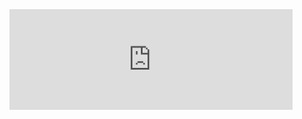 <!DOCTYPE html>
<html>
<head>
<meta charset="UTF-8">
<meta http-equiv="refresh" content="300">
<title>Calgary Weather Widget</title>
</head>
<body>
<a class="weatherwidget-io" href="https://www.theweathernetwork.com/en/airport/ca/british-columbia/vancouver-airport/current" data-label_1="CALGARY" data-label_2="WEATHER" data-font="Roboto" data-icons="Climacons Animated" data-mode="Current" data-days="3" data-theme="dark" data-basecolor="rgba(0, 0, 0, 0.01)" data-highcolor="#f30611" style="display: block; position: relative; height: 180px; padding: 0px; overflow: hidden; text-align: left; text-indent: -299rem;">CALGARY WEATHER
<iframe id="weatherwidget-io-0" class="weatherwidget-io-frame" title="Weather Widget" scrolling="no" frameborder="0" width="100%" src="https://weatherwidget.io/w/" style="display: block; position: absolute; top: 0px; height: 180px;"></iframe></a>
<script>
!function(d,s,id){var js,fjs=d.getElementsByTagName(s)[0];if(!d.getElementById(id)){js=d.createElement(s);js.id=id;js.src=\'https://weatherwidget.io/js/widget.min.js\';fjs.parentNode.insertBefore(js,fjs);}}(document,\'script\',\'weatherwidget-io-js\');
</script>
</body>
</html>
